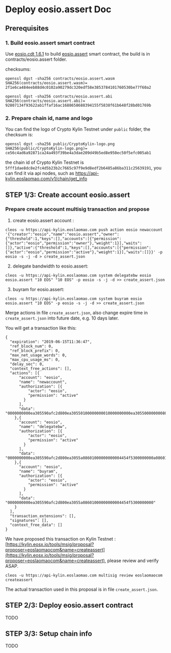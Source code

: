 
# Deploy eosio.assert Doc


## Prerequisites

### 1. Build eosio.assert smart contract

Use [eosio.cdt 1.6.1]([https://github.com/EOSIO/eosio.cdt/tree/v1.6.1](https://github.com/EOSIO/eosio.cdt/tree/v1.6.1)) to build [eosio.assert]([https://github.com/EOSIO/eosio.assert](https://github.com/EOSIO/eosio.assert)) smart contract, the build is in contracts/eosio.assert folder.

checksums:

```
openssl dgst -sha256 contracts/eosio.assert.wasm
SHA256(contracts/eosio.assert.wasm)= 2f1e6ca484eeb88d4c0102a90279dc320edf58e3853784101760530be77f60a2
```

```
openssl dgst -sha256 contracts/eosio.assert.abi
SHA256(contracts/eosio.assert.abi)= 92807134f93622ab1ffaf16ac1688658688394155f5838f61b648f28bd01769b
```

### 2. Prepare chain id, name and logo

You can find the logo of Crypto Kylin Testnet under `public` folder, the checksum is:

```
openssl dgst -sha256 public/CryptoKylin-logo.png
SHA256(public/CryptoKylin-logo.png)= ce56c4ad6a92871ca24a493f39be4a3dae209d49b5ed8e950ec50f5efc005ab1
```

the chain id of Crypto Kylin Testnet is `5fff1dae8dc8e2fc4d5b23b2c7665c97f9e9d8edf2b6485a86ba311c25639191`, you can find it via api nodes, such as https://api-kylin.eoslaomao.com/v1/chain/get_info


## STEP 1/3: Create account eosio.assert

### Prepare create account multisig transaction and propose

1. create eosio.assert account :
```
cleos -u https://api-kylin.eoslaomao.com push action eosio newaccount '{"creator":"eosio","name":"eosio.assert","owner":{"threshold":1,"keys":[],"accounts":[{"permission":{"actor":"eosio","permission":"owner"},"weight":1}],"waits":[]},"active":{"threshold":1,"keys":[],"accounts":[{"permission":{"actor":"eosio","permission":"active"},"weight":1}],"waits":[]}}' -p eosio -s -j -d > create_assert.json
```

2. delegate bandwidth to eosio.assert:
```
cleos -u https://api-kylin.eoslaomao.com system delegatebw eosio eosio.assert "10 EOS" "10 EOS" -p eosio -s -j -d >> create_assert.json
```

3. buyram for eosio.assert:
```
cleos -u https://api-kylin.eoslaomao.com system buyram eosio eosio.assert "10 EOS" -p eosio -s -j -d >> create_assert.json
```


Merge actions in file `create_assert.json`, also change expire time in `create_assert.json` into future date, e.g. 10 days later.

You will get a transaction like this:

```
{
  "expiration": "2019-06-15T11:36:47",
  "ref_block_num": 0,
  "ref_block_prefix": 0,
  "max_net_usage_words": 0,
  "max_cpu_usage_ms": 0,
  "delay_sec": 0,
  "context_free_actions": [],
  "actions": [{
      "account": "eosio",
      "name": "newaccount",
      "authorization": [{
          "actor": "eosio",
          "permission": "active"
        }
      ],
      "data": "0000000000ea305590afc2d800ea30550100000000010000000000ea30550000000080ab26a70100000100000000010000000000ea305500000000a8ed3232010000"
    },{
      "account": "eosio",
      "name": "delegatebw",
      "authorization": [{
          "actor": "eosio",
          "permission": "active"
        }
      ],
      "data": "0000000000ea305590afc2d800ea3055a08601000000000004454f5300000000a08601000000000004454f530000000000"
    },{
      "account": "eosio",
      "name": "buyram",
      "authorization": [{
          "actor": "eosio",
          "permission": "active"
        }
      ],
      "data": "0000000000ea305590afc2d800ea3055a08601000000000004454f5300000000"
    }
  ],
  "transaction_extensions": [],
  "signatures": [],
  "context_free_data": []
}
```

We have proposed this transaction on Kylin Testnet : [https://kylin.eosx.io/tools/msig/proposal?proposer=eoslaomaocom&name=createassert](https://kylin.eosx.io/tools/msig/proposal?proposer=eoslaomaocom&name=createassert), please review and verify ASAP. 

```
cleos -u https://api-kylin.eoslaomao.com multisig review eoslaomaocom createassert
```

The actual transaction used in this proposal is in file `create_assert.json`.


## STEP 2/3: Deploy eosio.assert contract

TODO


## STEP 3/3: Setup chain info

TODO
